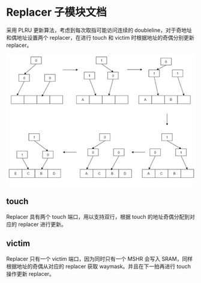 # Replacer 子模块文档

采用 PLRU 更新算法，考虑到每次取指可能访问连续的 doubleline，对于奇地址和偶地址设置两个 replacer，在进行 touch 和 victim 时根据地址的奇偶分别更新 replacer。

![PLRU 算法示意](../figure/ICache/Replacer/plru.png)

## touch

Replacer 具有两个 touch 端口，用以支持双行，根据 touch 的地址奇偶分配到对应的 replacer 进行更新。

## victim

Replacer 只有一个 victim 端口，因为同时只有一个 MSHR 会写入 SRAM，同样根据地址的奇偶从对应的 replacer 获取 waymask。并且在下一拍再进行 touch 操作更新 replacer。
